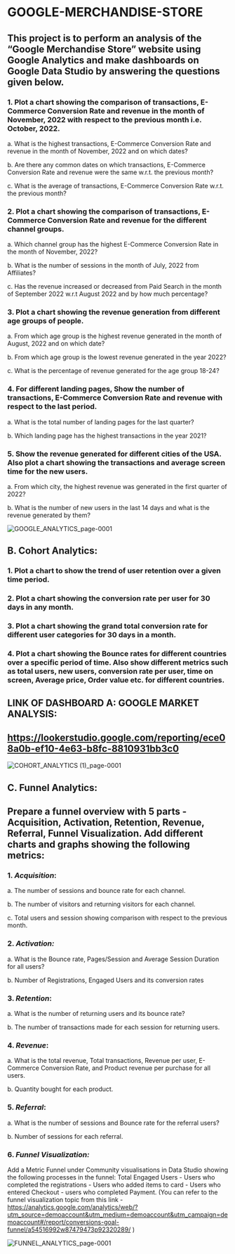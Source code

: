 # GOOGLE-MERCHANDISE-STORE
## This project is to perform an analysis of the “Google Merchandise Store” website using Google Analytics and make dashboards on Google Data Studio by answering the questions given below.

### 1. Plot a chart showing the comparison of transactions, E-Commerce Conversion Rate and revenue in the month of November, 2022 with respect to the previous month i.e. October, 2022. 

a. What is the highest transactions, E-Commerce Conversion Rate and revenue in the month of November, 2022 and on which dates? 

b. Are there any common dates on which transactions, E-Commerce Conversion Rate and revenue were the same w.r.t. the previous month?

c. What is the average of transactions, E-Commerce Conversion Rate w.r.t. the previous month?






### 2. Plot a chart showing the comparison of transactions, E-Commerce Conversion Rate and revenue for the different channel groups.

a. Which channel group has the highest E-Commerce Conversion Rate in the month of November, 2022?

b. What is the number of sessions in the month of July, 2022 from Affiliates?

c. Has the revenue increased or decreased from Paid Search in the month of September 2022 w.r.t August 2022 and by how much percentage?


### 3. Plot a chart showing the revenue generation from different age groups of people.

a. From which age group is the highest revenue generated in the month of August, 2022 and on which date?

b. From which age group is the lowest revenue generated in the year 2022?

c. What is the percentage of revenue generated for the age group 18-24?




### 4. For different landing pages, Show the number of transactions, E-Commerce Conversion Rate and revenue  with respect to the last period.

a. What is the total number of landing pages for the last quarter?    

b. Which landing page has the highest transactions in the year 2021?



### 5. Show the revenue generated for different cities of the USA. Also plot a chart showing the transactions and  average screen time for the new users.

a. From which city, the highest revenue was generated in the first quarter of 2022?

b. What is the number of new users in the last 14 days and what is the revenue generated by them?

![GOOGLE_ANALYTICS_page-0001](https://user-images.githubusercontent.com/111070329/221004799-4ef113b2-6429-4ca6-86a4-022ddbbb4393.jpg)

## B. Cohort Analytics:

### 1. Plot a chart to show the trend of user retention over a given time period.

### 2. Plot a chart showing the conversion rate per user for 30 days in any month.

### 3. Plot a chart showing the grand total conversion rate for different user categories for 30 days in a month.

### 4. Plot a chart showing the Bounce rates for different countries over a specific period of time. Also show different metrics such as total users, new users,  conversion rate per user, time on screen, Average price, Order value etc. for different countries.

## LINK OF DASHBOARD A: GOOGLE MARKET ANALYSIS:

## https://lookerstudio.google.com/reporting/ece08a0b-ef10-4e63-b8fc-8810931bb3c0 

![COHORT_ANALYTICS (1)_page-0001](https://user-images.githubusercontent.com/111070329/221005511-ddd45aee-0153-4931-a08c-4f6522da7cf5.jpg)


## C. Funnel Analytics:

## Prepare a funnel overview with 5 parts - Acquisition, Activation,   Retention, Revenue, Referral, Funnel Visualization. Add different charts and graphs showing the following metrics:



### 1. *Acquisition*:

a. The number of sessions and bounce rate for each channel.

b. The number of visitors and returning visitors for each channel.

c. Total users and session showing comparison with respect to the previous month.


### 2. *Activation:*

a. What is the Bounce rate, Pages/Session and Average Session Duration for all users?

b. Number of Registrations, Engaged Users and its conversion rates

### 3. *Retention*:

a. What is the number of returning users and its bounce rate?

b. The number of transactions made for each session for returning users.


### 4. *Revenue*:

a. What is the total revenue, Total transactions, Revenue per user, E-Commerce Conversion Rate, and Product revenue per purchase for all users.

b. Quantity bought for each product.


### 5. *Referral*:

a. What is the number of sessions and Bounce rate for the referral users?

b. Number of sessions for each referral.


### 6. *Funnel Visualization:*

Add a Metric Funnel under Community visualisations in Data Studio showing the following processes in the  funnel:
Total Engaged Users - Users who completed the registrations - Users who added items to card - Users who entered Checkout - users who completed Payment.
(You can refer to the funnel visualization topic from this link - https://analytics.google.com/analytics/web/?utm_source=demoaccount&utm_medium=demoaccount&utm_campaign=demoaccount#/report/conversions-goal-funnel/a54516992w87479473p92320289/ )
 
![FUNNEL_ANALYTICS_page-0001](https://user-images.githubusercontent.com/111070329/221006642-c4b91048-ef48-4dc5-8843-3a05f1df461a.jpg)
 


